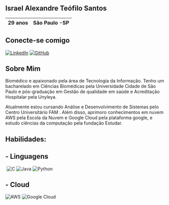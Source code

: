 
## Israel Alexandre Teófilo Santos

| 29 anos| São Paulo -SP|  
|---------|-------------|



## Conecte-se comigo

[![LinkedIn](https://img.shields.io/badge/LinkedIn-0077B5?style=for-the-badge&logo=linkedin&logoColor=white)](https://www.linkedin.com/in/israel-santos-/) 
[![GitHub](https://img.shields.io/badge/GitHub-100000?style=for-the-badge&logo=github&logoColor=white)](https://github.com/Raelfrances)

## Sobre Mim

Biomédico e apaixonado pela área de Tecnologia da Informação. Tenho um bacharelado em Ciências Biomédicas pela Universidade Cidade de São Paulo e pós-graduação em Gestão de qualidade em saúde e Acreditação Hospitalar pela Unyleya.

Atualmente estou cursando Análise e Desenvolvimento de Sistemas pelo Centro Universitário FAM . Além disso, aprimoro conhecimentos em nuvem AWS pela Escola da Nuvem e Google Cloud pela plataforma google, e estudo ciências da computação pela fundação Estudar.
 
 ## Habilidades: 

## - Linguagens 

 ![C](https://img.shields.io/badge/C-00599C?style=for-the-badge&logo=c&logoColor=white)    ![Java](https://img.shields.io/badge/java-%23ED8B00.svg?style=for-the-badge&logo=openjdk&logoColor=white)
![Python](https://img.shields.io/badge/python-3670A0?style=for-the-badge&logo=python&logoColor=ffdd54)


## - Cloud  

 ![AWS](https://img.shields.io/badge/AWS-%23FF9900.svg?style=for-the-badge&logo=amazon-aws&logoColor=white)
	![Google Cloud](https://img.shields.io/badge/GoogleCloud-%234285F4.svg?style=for-the-badge&logo=google-cloud&logoColor=white)

<!---
Raelfrances/Raelfrances is a ✨ special ✨ repository because its `README.md` (this file) appears on your GitHub profile.
You can click the Preview link to take a look at your changes.
--->
